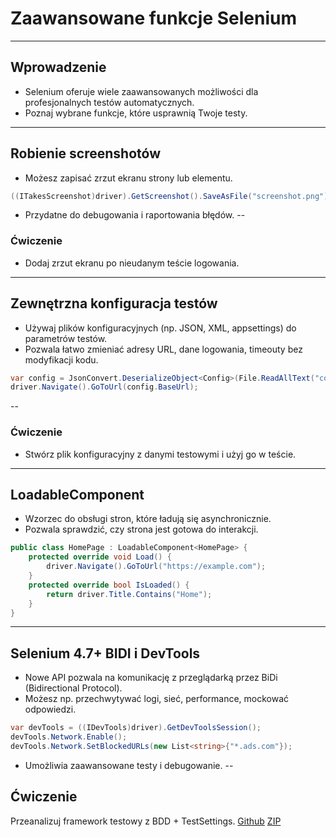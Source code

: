 # Zaawansowane funkcje Selenium
---
## Wprowadzenie
- Selenium oferuje wiele zaawansowanych możliwości dla profesjonalnych testów automatycznych.
- Poznaj wybrane funkcje, które usprawnią Twoje testy.
---
## Robienie screenshotów
- Możesz zapisać zrzut ekranu strony lub elementu.

```csharp
((ITakesScreenshot)driver).GetScreenshot().SaveAsFile("screenshot.png");
```
- Przydatne do debugowania i raportowania błędów.
--
### Ćwiczenie
- Dodaj zrzut ekranu po nieudanym teście logowania.
---
## Zewnętrzna konfiguracja testów
- Używaj plików konfiguracyjnych (np. JSON, XML, appsettings) do parametrów testów.
- Pozwala łatwo zmieniać adresy URL, dane logowania, timeouty bez modyfikacji kodu.

```csharp
var config = JsonConvert.DeserializeObject<Config>(File.ReadAllText("config.json"));
driver.Navigate().GoToUrl(config.BaseUrl);
```
--
### Ćwiczenie
- Stwórz plik konfiguracyjny z danymi testowymi i użyj go w teście.
---
## LoadableComponent
- Wzorzec do obsługi stron, które ładują się asynchronicznie.
- Pozwala sprawdzić, czy strona jest gotowa do interakcji.

```csharp
public class HomePage : LoadableComponent<HomePage> {
    protected override void Load() {
        driver.Navigate().GoToUrl("https://example.com");
    }
    protected override bool IsLoaded() {
        return driver.Title.Contains("Home");
    }
}
```
---
## Selenium 4.7+ BIDI i DevTools
- Nowe API pozwala na komunikację z przeglądarką przez BiDi (Bidirectional Protocol).
- Możesz np. przechwytywać logi, sieć, performance, mockować odpowiedzi.

```csharp
var devTools = ((IDevTools)driver).GetDevToolsSession();
devTools.Network.Enable();
devTools.Network.SetBlockedURLs(new List<string>{"*.ads.com"});
```
- Umożliwia zaawansowane testy i debugowanie.
--
## Ćwiczenie
Przeanalizuj framework testowy z BDD + TestSettings.
[Github](https://github.com/misiekofski/dotNetSeleniumTestingFramework/)
[ZIP](./downloads/dotNetSeleniumTestingFramework-main.zip)
